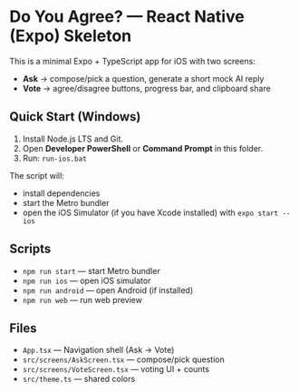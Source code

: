 # Do You Agree? — React Native (Expo) Skeleton

This is a minimal Expo + TypeScript app for iOS with two screens:

- **Ask** → compose/pick a question, generate a short mock AI reply
- **Vote** → agree/disagree buttons, progress bar, and clipboard share

## Quick Start (Windows)

1. Install Node.js LTS and Git.
2. Open **Developer PowerShell** or **Command Prompt** in this folder.
3. Run: `run-ios.bat`

The script will:
- install dependencies
- start the Metro bundler
- open the iOS Simulator (if you have Xcode installed) with `expo start --ios`

## Scripts

- `npm run start` — start Metro bundler
- `npm run ios` — open iOS simulator
- `npm run android` — open Android (if installed)
- `npm run web` — run web preview

## Files

- `App.tsx` — Navigation shell (Ask → Vote)
- `src/screens/AskScreen.tsx` — compose/pick question
- `src/screens/VoteScreen.tsx` — voting UI + counts
- `src/theme.ts` — shared colors
